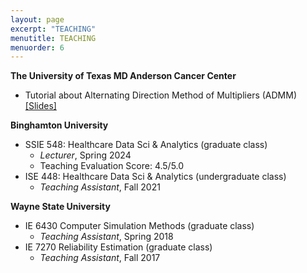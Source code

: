 ```yaml
---
layout: page
excerpt: "TEACHING"
menutitle: TEACHING
menuorder: 6
---
```


__The University of Texas MD Anderson Cancer Center__
- Tutorial about Alternating Direction Method of Multipliers (ADMM) [[Slides]](/files/An_Introduction_to_Proximal_Method_and_ADMM.pdf)

__Binghamton University__
- SSIE 548: Healthcare Data Sci & Analytics (graduate class)
     - *Lecturer*, Spring 2024
     - Teaching Evaluation Score: 4.5/5.0 
- ISE 448: Healthcare Data Sci & Analytics (undergraduate class)
     - *Teaching Assistant*, Fall 2021 
     
__Wayne State University__
 - IE 6430 Computer Simulation Methods (graduate class)
     - *Teaching Assistant*, Spring 2018
 - IE 7270 Reliability Estimation (graduate class)
     - *Teaching Assistant*, Fall 2017


